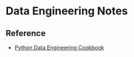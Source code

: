 # Data Engineering Notes

## Reference

* [Python Data Engineering Cookbook](https://github.com/noahgift/python-data-engineering-cookbook)
